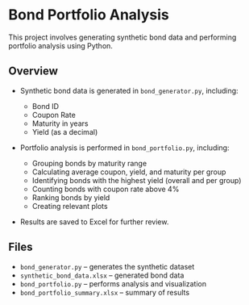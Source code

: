 # Bond Portfolio Analysis

This project involves generating synthetic bond data and performing portfolio analysis using Python.

## Overview

- Synthetic bond data is generated in `bond_generator.py`, including:
  - Bond ID
  - Coupon Rate
  - Maturity in years
  - Yield (as a decimal)

- Portfolio analysis is performed in `bond_portfolio.py`, including:
  - Grouping bonds by maturity range
  - Calculating average coupon, yield, and maturity per group
  - Identifying bonds with the highest yield (overall and per group)
  - Counting bonds with coupon rate above 4%
  - Ranking bonds by yield
  - Creating relevant plots

- Results are saved to Excel for further review.

## Files

- `bond_generator.py` – generates the synthetic dataset
- `synthetic_bond_data.xlsx` – generated bond data
- `bond_portfolio.py` – performs analysis and visualization
- `bond_portfolio_summary.xlsx` – summary of results

